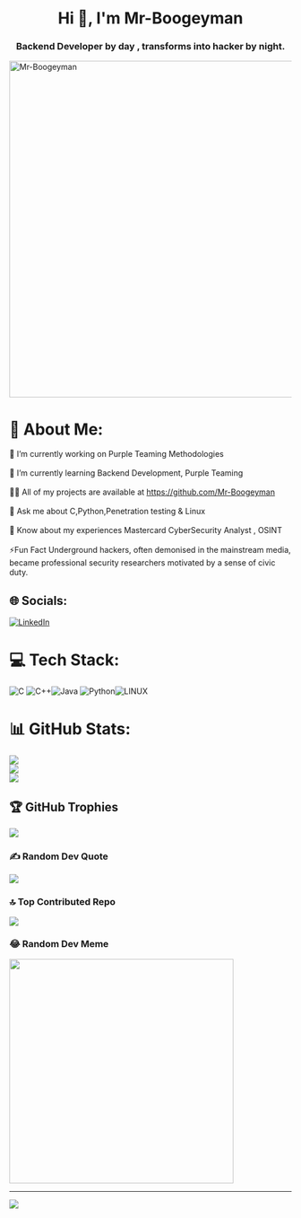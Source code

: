 <h1 align="center">Hi 👋, I'm Mr-Boogeyman</h1>
<h3 align="center"> Backend Developer by day , transforms into hacker by night. </h3>
<img src="https://github.com/Xer0Weeds/Contributors/blob/main/Creators%20%26%20Projects/Mr-Boogeyman.jpg" alt="Mr-Boogeyman" width="600" style="vertical-align: bottom;">

# 💫 About Me:
🔭 I’m currently working on Purple Teaming Methodologies <br><br> 🌱 I’m currently learning Backend Development, Purple Teaming <br><br>👨‍💻 All of my projects are available at https://github.com/Mr-Boogeyman<br><br>💬 Ask me about C,Python,Penetration testing & Linux<br><br>📄 Know about my experiences Mastercard CyberSecurity Analyst , OSINT <br><br>⚡Fun Fact Underground hackers, often demonised in the mainstream media, became professional security researchers motivated by a sense of civic duty.


## 🌐 Socials:
[![LinkedIn](https://img.shields.io/badge/LinkedIn-%230077B5.svg?logo=linkedin&logoColor=white)](https://www.linkedin.com/in/shubham-patel-074608249/)

# 💻 Tech Stack:
![C](https://img.shields.io/badge/c-%2300599C.svg?style=for-the-badge&logo=c&logoColor=white) ![C++](https://img.shields.io/badge/c++-%2300599C.svg?style=for-the-badge&logo=c%2B%2B&logoColor=white)![Java](https://img.shields.io/badge/java-%23ED8B00.svg?style=for-the-badge&logo=java&logoColor=white) ![Python](https://img.shields.io/badge/python-3670A0?style=for-the-badge&logo=python&logoColor=ffdd54)![LINUX](https://img.shields.io/badge/Linux-FCC624?style=for-the-badge&logo=linux&logoColor=black)
# 📊 GitHub Stats:
![](https://github-readme-stats.vercel.app/api?username=Mr-Boogeyman&theme=dracula&hide_border=false&include_all_commits=true&count_private=true)<br/>
![](https://github-readme-streak-stats.herokuapp.com/?user=Mr-Boogeyman&theme=dracula&hide_border=false)<br/>
![](https://github-readme-stats.vercel.app/api/top-langs/?username=Mr-Boogeyman&theme=dracula&hide_border=false&include_all_commits=true&count_private=true&layout=compact)

## 🏆 GitHub Trophies
![](https://github-profile-trophy.vercel.app/?username=Mr-Boogeyman&theme=gruvbox&no-frame=false&no-bg=false&margin-w=4)

### ✍️ Random Dev Quote
![](https://quotes-github-readme.vercel.app/api?type=horizontal&theme=gruvbox)

### 🔝 Top Contributed Repo
![](https://github-contributor-stats.vercel.app/api?username=Mr-Boogeyman&limit=5&theme=dracula&combine_all_yearly_contributions=true)

### 😂 Random Dev Meme
<img src='https://randommeme-five.vercel.app/' style="height: 400px;"/>

---
[![](https://visitcount.itsvg.in/api?id=Mr-Boogeyman&icon=7&color=6)](https://visitcount.itsvg.in)
